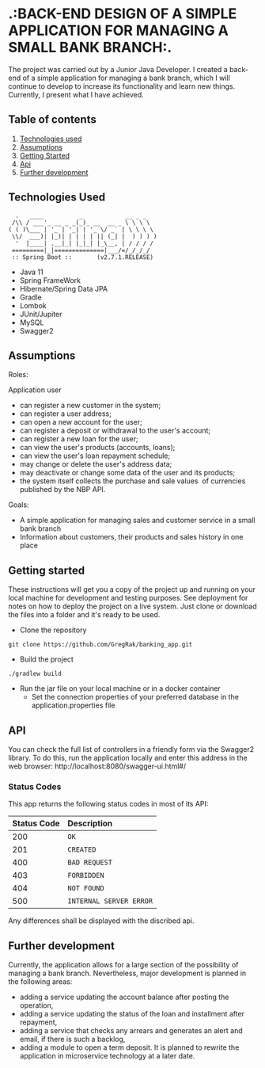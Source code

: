 # .:BACK-END DESIGN OF A SIMPLE APPLICATION FOR MANAGING A SMALL BANK BRANCH:.

The project was carried out by a Junior Java Developer. I created a back-end of a simple application for managing a bank branch, which I will continue to develop to increase its functionality and learn new things. Currently, I present what I have achieved.

## Table of contents

1. [Technologies used](#technologies-used)
2. [Assumptions](#assumptions)
3. [Getting Started](#getting-started)
4. [Api](#api)
5. [Further development](#further-development)

## Technologies Used
```
  .   ____          _            __ _ _
 /\\ / ___'_ __ _ _(_)_ __  __ _ \ \ \ \
( ( )\___ | '_ | '_| | '_ \/ _` | \ \ \ \
 \\/  ___)| |_)| | | | | || (_| |  ) ) ) )
  '  |____| .__|_| |_|_| |_\__, | / / / /
 =========|_|==============|___/=/_/_/_/
 :: Spring Boot ::       (v2.7.1.RELEASE)
```

* Java 11
* Spring FrameWork
* Hibernate/Spring Data JPA
* Gradle
* Lombok
* JUnit/Jupiter
* MySQL
* Swagger2

## Assumptions

Roles:

Application user
- can register a new customer in the system;
- can register a user address;
- can open a new account for the user;
- can register a deposit or withdrawal to the user's account;
- can register a new loan for the user;
- can view the user's products (accounts, loans);
- can view the user's loan repayment schedule;
- may change or delete the user's address data;
- may deactivate or change some data of the user and its products;
- the system itself collects the purchase and sale values ​​ of currencies published by the NBP API.

Goals:

- A simple application for managing sales and customer service in a small bank branch
- Information about customers, their products and sales history in one place

## Getting started
These instructions will get you a copy of the project up and running on your local machine for development and testing purposes. 
See deployment for notes on how to deploy the project on a live system. Just clone or download the files into a folder and it's ready to be used.

- Clone the repository
```
git clone https://github.com/GregRak/banking_app.git
```
- Build the project
```
./gradlew build
```
- Run the jar file on your local machine or in a docker container
  - Set the connection properties of your preferred database in the application.properties file

## API
You can check the full list of controllers in a friendly form via the Swagger2 library. To do this, run the application locally and enter this address in the web browser:
http://localhost:8080/swagger-ui.html#/

### Status Codes

This app returns the following status codes in most of its API:

| Status Code | Description |
| :--- | :--- |
| 200 | `OK` |
| 201 | `CREATED` |
| 400 | `BAD REQUEST` |
| 403 | `FORBIDDEN` |
| 404 | `NOT FOUND` |
| 500 | `INTERNAL SERVER ERROR` |

Any differences shall be displayed with the discribed api.

## Further development

Currently, the application allows for a large section of the possibility of managing a bank branch. 
Nevertheless, major development is planned in the following areas:
- adding a service updating the account balance after posting the operation,
- adding a service updating the status of the loan and installment after repayment,
- adding a service that checks any arrears and generates an alert and email, if there is such a backlog,
- adding a module to open a term deposit.
It is planned to rewrite the application in microservice technology at a later date.